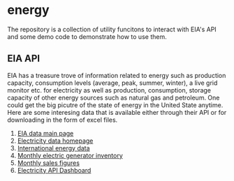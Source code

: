 # energy
The repository is a collection of utility funcitons to interact with EIA's API and some demo code to demonstrate how to use them. 

## EIA API
EIA has a treasure trove of information related to energy such as production capacity, consumption levels (average, peak, summer, winter), a live grid monitor etc. for electricity as well as production, consumption, storage capacity of other energy sources such as natural gas and petroleum. One could get the big picutre of the state of energy in the United State anytime. Here are some interesing data that is available either through their API or for downloading in the form of excel files.

  1. [EIA data main page](https://www.eia.gov/opendata/)
  2. [Electricity data homepage](https://www.eia.gov/electricity/data.php)
  3. [International energy data](https://www.eia.gov/international/data/world)
  4. [Monthly electric generator inventory](https://www.eia.gov/electricity/data/eia860M/)
  5. [Monthly sales figures](https://www.eia.gov/electricity/data.php#sales)
  6. [Electricity API Dashboard](https://www.eia.gov/opendata/browser/electricity)





